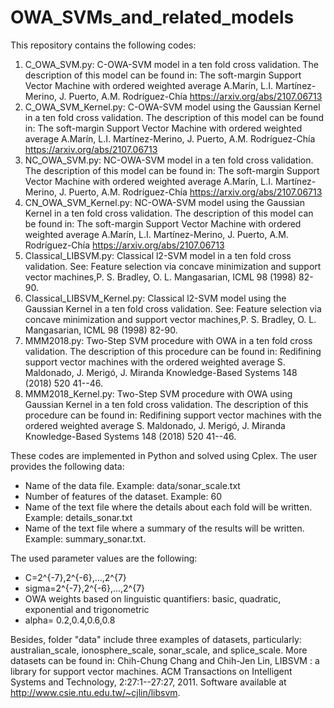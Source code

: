 # OWA_SVMs_and_related_models

This repository contains the following codes:
1.  C_OWA_SVM.py: C-OWA-SVM model in a ten fold cross validation. The description of this model can be found in: 
    The soft-margin Support Vector Machine with ordered weighted average
    A.Marín, L.I. Martínez-Merino, J. Puerto, A.M. Rodríguez-Chía
    https://arxiv.org/abs/2107.06713
2.  C_OWA_SVM_Kernel.py: C-OWA-SVM model using the Gaussian Kernel in a ten fold cross validation. The description of this model can be found in: 
    The soft-margin Support Vector Machine with ordered weighted average
    A.Marín, L.I. Martínez-Merino, J. Puerto, A.M. Rodríguez-Chía
    https://arxiv.org/abs/2107.06713
3.  NC_OWA_SVM.py: NC-OWA-SVM model in a ten fold cross validation. The description of this model can be found in: 
    The soft-margin Support Vector Machine with ordered weighted average
    A.Marín, L.I. Martínez-Merino, J. Puerto, A.M. Rodríguez-Chía
    https://arxiv.org/abs/2107.06713
4.  CN_OWA_SVM_Kernel.py: NC-OWA-SVM model using the Gaussian Kernel in a ten fold cross validation. The description of this model can be found in: 
    The soft-margin Support Vector Machine with ordered weighted average
    A.Marín, L.I. Martínez-Merino, J. Puerto, A.M. Rodríguez-Chía
    https://arxiv.org/abs/2107.06713
5.  Classical_LIBSVM.py: Classical l2-SVM model in a ten fold cross validation. See:
    Feature selection via concave minimization and support vector machines,P. S. Bradley, O. L. Mangasarian, ICML 98 (1998) 82-90.
6.  Classical_LIBSVM_Kernel.py: Classical l2-SVM model using the Gaussian Kernel in a ten fold cross validation. See:
    Feature selection via concave minimization and support vector machines,P. S. Bradley, O. L. Mangasarian, ICML 98 (1998) 82-90.
7.  MMM2018.py: Two-Step SVM procedure with OWA in a ten fold cross validation. The description of this procedure can be found in:
    Redifining support vector machines with the ordered weighted average
    S. Maldonado, J. Merigó, J. Miranda
    Knowledge-Based Systems 148 (2018) 520 41--46.
8.  MMM2018_Kernel.py: Two-Step SVM procedure with OWA using Gaussian Kernel in a ten fold cross validation. The description of this procedure can be found in:
    Redifining support vector machines with the ordered weighted average
    S. Maldonado, J. Merigó, J. Miranda
    Knowledge-Based Systems 148 (2018) 520 41--46.
    
These codes are implemented in Python and solved using Cplex. The user provides the following data:
-   Name of the data file. Example: data/sonar_scale.txt 
-   Number of features of the dataset. Example: 60
-   Name of the text file where the details about each fold will be written. Example: details_sonar.txt
-   Name of the text file where a summary of the results will be written. Example: summary_sonar.txt.

The used parameter values are the following:
-   C=2^{-7},2^{-6},...,2^{7}
-   sigma=2^{-7},2^{-6},...,2^{7}
-   OWA weights based on linguistic quantifiers: basic, quadratic, exponential and trigonometric
-   alpha= 0.2,0.4,0.6,0.8

Besides, folder "data" include three examples of datasets, particularly: australian_scale, ionosphere_scale, sonar_scale, and splice_scale. More datasets can be found in:
Chih-Chung Chang and Chih-Jen Lin, LIBSVM : a library for support vector machines. ACM Transactions on Intelligent Systems and Technology, 2:27:1--27:27, 2011. 
Software available at http://www.csie.ntu.edu.tw/~cjlin/libsvm.




